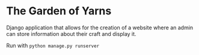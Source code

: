 # The Garden of Yarns

Django application that allows for the creation of a website where an admin can store information about their craft and display it.

Run with `python manage.py runserver`
